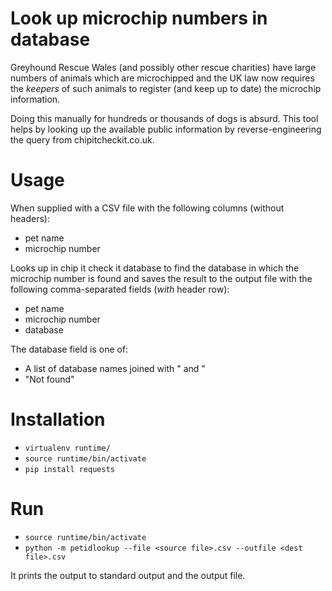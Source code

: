 # Look up microchip numbers in database

Greyhound Rescue Wales (and possibly other rescue charities) have large numbers
of animals which are microchipped and the UK law now requires the *keepers* of
such animals to register (and keep up to date) the microchip information.

Doing this manually for hundreds or thousands of dogs is absurd. This tool helps
by looking up the available public information by reverse-engineering the query
from chipitcheckit.co.uk.

# Usage

When supplied with a CSV file with the following columns (without headers):

- pet name
- microchip number

Looks up in chip it check it database to find the database in which the
microchip number is found and saves the result to the output file with the 
following comma-separated fields (*with* header row):

- pet name
- microchip number
- database

The database field is one of:

- A list of database names joined with " and "
- "Not found"

# Installation

- `virtualenv runtime/`
- `source runtime/bin/activate`
- `pip install requests`

# Run

- `source runtime/bin/activate`
- `python -m petidlookup --file <source file>.csv --outfile <dest file>.csv`

It prints the output to standard output and the output file.
